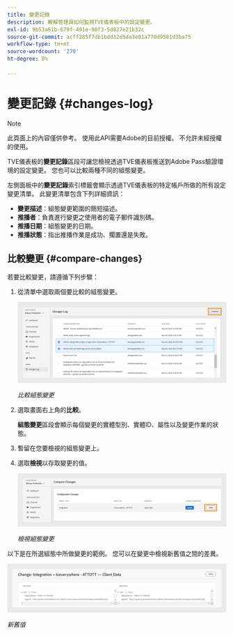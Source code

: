 ```yaml
---
title: 變更記錄
description: 瞭解管理員如何監視TVE儀表板中的設定變更。
exl-id: 9b53a61b-679f-491e-90f3-5d827e21b32c
source-git-commit: acff285f7db1bdd32d5da3e01a770d9581d3ba75
workflow-type: tm+mt
source-wordcount: '270'
ht-degree: 0%

---
```


# 變更記錄 {#changes-log}

>[!NOTE]
>
>此頁面上的內容僅供參考。 使用此API需要Adobe的目前授權。 不允許未經授權的使用。

TVE儀表板的&#x200B;**變更記錄**&#x200B;區段可讓您檢視透過TVE儀表板推送到Adobe Pass驗證環境的設定變更。 您也可以比較兩種不同的組態變更。

左側面板中的&#x200B;**變更記錄**&#x200B;索引標籤會顯示透過TVE儀表板的特定帳戶所做的所有設定變更清單。 此變更清單包含下列詳細資訊：

* **變更描述**：組態變更範圍的簡短描述。
* **推播者**：負責進行變更之使用者的電子郵件識別碼。
* **推播日期**：組態變更的日期。
* **推播狀態**：指出推播作業是成功、擱置還是失敗。

## 比較變更 {#compare-changes}

若要比較變更，請遵循下列步驟：

1. 從清單中選取兩個要比較的組態變更。

   ![比較組態變更](../../assets/tve-dashboard/new-tve-dashboard/review/review-changes-compare-button.png)

   *比較組態變更*

1. 選取畫面右上角的&#x200B;**比較**。

   **組態變更**&#x200B;區段會顯示每個變更的實體型別、實體ID、屬性以及變更作業的狀態。

1. 暫留在您要檢視的組態變更上。

1. 選取&#x200B;**檢視**&#x200B;以存取變更的值。

   ![檢視組態變更](../../assets/tve-dashboard/new-tve-dashboard/review/review-changes-view-button.png)

   *檢視組態變更*

以下是在所選組態中所做變更的範例。 您可以在變更中檢視新舊值之間的差異。

![新舊值](../../assets/tve-dashboard/new-tve-dashboard/review/review-change-modal-view.png)

*新舊值*
